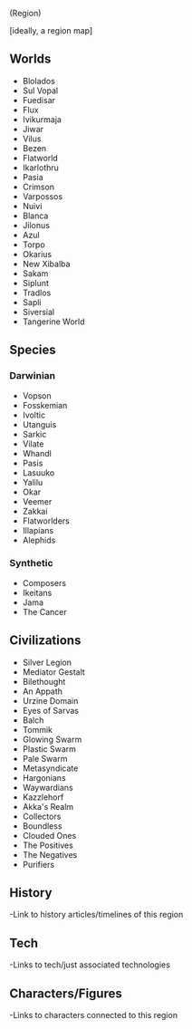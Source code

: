 (Region)

[ideally, a region map]

## Worlds
- Blolados
- Sul Vopal
- Fuedisar
- Flux
- Ivikurmaja
- Jiwar
- Vilus
- Bezen
- Flatworld
- Ikarlothru
- Pasia
- Crimson
- Varpossos
- Nuivi
- Blanca
- Jilonus
- Azul
- Torpo
- Okarius
- New Xibalba
- Sakam
- Siplunt
- Tradlos
- Sapli
- Siversial
- Tangerine World

## Species

### Darwinian
- Vopson
- Fosskemian
- Ivoltic
- Utanguis
- Sarkic
- Vilate
- Whandl
- Pasis
- Lasuuko
- Yalilu
- Okar
- Veemer
- Zakkai
- Flatworlders
- Illapians
- Alephids

### Synthetic
- Composers
- Ikeitans
- Jama
- The Cancer

## Civilizations
- Silver Legion
- Mediator Gestalt
- Bilethought
- An Appath
- Urzine Domain
- Eyes of Sarvas
- Balch
- Tommik
- Glowing Swarm
- Plastic Swarm
- Pale Swarm
- Metasyndicate
- Hargonians
- Waywardians
- Kazzlehorf
- Akka's Realm
- Collectors
- Boundless
- Clouded Ones
- The Positives
- The Negatives
- Purifiers

## History
-Link to history articles/timelines of this region
## Tech
-Links to tech/just associated technologies
## Characters/Figures
-Links to characters connected to this region
